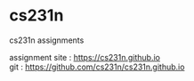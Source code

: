 # cs231n
cs231n assignments


assignment site : https://cs231n.github.io  
git : https://github.com/cs231n/cs231n.github.io
